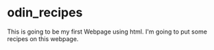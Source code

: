 # odin_recipes

This is going to be my first Webpage using html.
I'm going to put some recipes on this webpage.